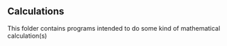 ## Calculations
This folder contains programs intended to do some kind of mathematical calculation(s)
